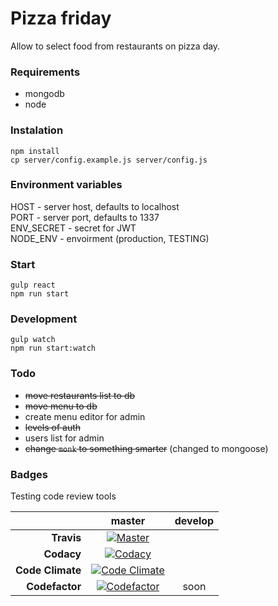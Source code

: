 # Pizza friday

Allow to select food from restaurants on pizza day.

### Requirements
- mongodb
- node

### Instalation
```npm install```  
```cp server/config.example.js server/config.js```

### Environment variables

HOST - server host, defaults to localhost  
PORT - server port, defaults to 1337  
ENV_SECRET - secret for JWT  
NODE_ENV - envoirment (production, TESTING)

### Start
```gulp react```  
```npm run start```

### Development
```gulp watch```  
```npm run start:watch```

### Todo
- ~~move restaurants list to db~~
- ~~move menu to db~~
- create menu editor for admin
- ~~levels of auth~~
- users list for admin
- ~~change ```monk``` to something smarter~~ (changed to mongoose)


### Badges
Testing code review tools

|                  |        **master**         |       **develop**       |
| ---------------: | :-----------------------: | :---------------------: |
|     **Travis**   |     [![Master][1]][2]     |                         |
|   **Codacy**     |    [![Codacy][3]][4]      |                         |
| **Code Climate** |  [![Code Climate][5]][6]  |                         |
| **Codefactor**   |  [![Codefactor][7]][8]    |         soon            |

[1]: https://travis-ci.org/bonanzakrak/pizzafriday.svg?branch=master
[2]: https://travis-ci.org/bonanzakrak/pizzafriday
[3]: https://api.codacy.com/project/badge/Grade/a84edd7cd6b748c3a257f5041aa9133d
[4]: https://www.codacy.com/app/bonanzakrak/pizzafriday?utm_source=github.com&utm_medium=referral&utm_content=bonanzakrak/pizzafriday&utm_campaign=badger
[5]:https://codeclimate.com/github/bonanzakrak/pizzafriday/badges/gpa.svg
[6]: https://codeclimate.com/github/bonanzakrak/pizzafriday
[7]: https://www.codefactor.io/repository/github/bonanzakrak/pizzafriday/badge
[8]: https://www.codefactor.io/repository/github/bonanzakrak/pizzafriday
